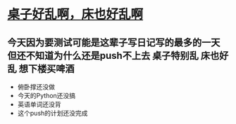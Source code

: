 # [桌子好乱啊，床也好乱啊](https://github.com/yihong0618/gitblog/issues/54)

今天因为要测试可能是这辈子写日记写的最多的一天
但还不知道为什么还是push不上去
桌子特别乱
床也好乱
想下楼买啤酒
---
- 俯卧撑还没做
- 今天的Python还没搞
- 英语单词还没背
- 这个push的计划还没完成